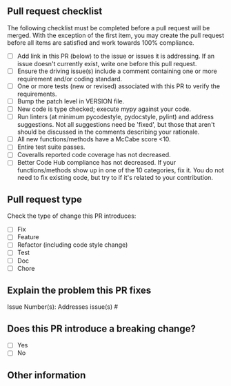 ## Pull request checklist

The following checklist must be completed before a pull request will be merged.
With the exception of the first item, you may create the pull request before
all items are satisfied and work towards 100% compliance.
- [ ] Add link in this PR (below) to the issue or issues it is addressing.  If 
  an issue doesn't currently exist, write one before this pull request.
- [ ] Ensure the driving issue(s) include a comment containing one or more
  requirement and/or coding standard.
- [ ] One or more tests (new or revised) associated with this PR to verify the
  requirements.
- [ ] Bump the patch level in VERSION file.
- [ ] New code is type checked; execute mypy against your code.
- [ ] Run linters (at minimum pycodestyle, pydocstyle, pylint) and address
  suggestions.  Not all suggestions need be 'fixed', but those that aren't
  should be discussed in the comments describing your rationale.
- [ ] All new functions/methods have a McCabe score <10.
- [ ] Entire test suite passes.
- [ ] Coveralls reported code coverage has not decreased.
- [ ] Better Code Hub compliance has not decreased.  If your functions/methods
  show up in one of the 10 categories, fix it.  You do not need to fix existing
  code, but try to if it's related to your contribution.

## Pull request type

<!-- Please do not submit update to dependencies unless it fixed an issue. -->

<!-- Try to limit you pull request to one type, submit multiple pull requests
is needed. -->

Check the type of change this PR introduces:
- [ ] Fix
- [ ] Feature
- [ ] Refactor (including code style change)
- [ ] Test 
- [ ] Doc
- [ ] Chore

## Explain the problem this PR fixes
Issue Number(s): Addresses issue(s) #

## Does this PR introduce a breaking change?
- [ ] Yes
- [ ] No

<!-- If yes, describe the impact and migration path below. -->

## Other information
<!-- Provide any other information that is import to this PR such as
screenshots if this impacts the GUI. -->
